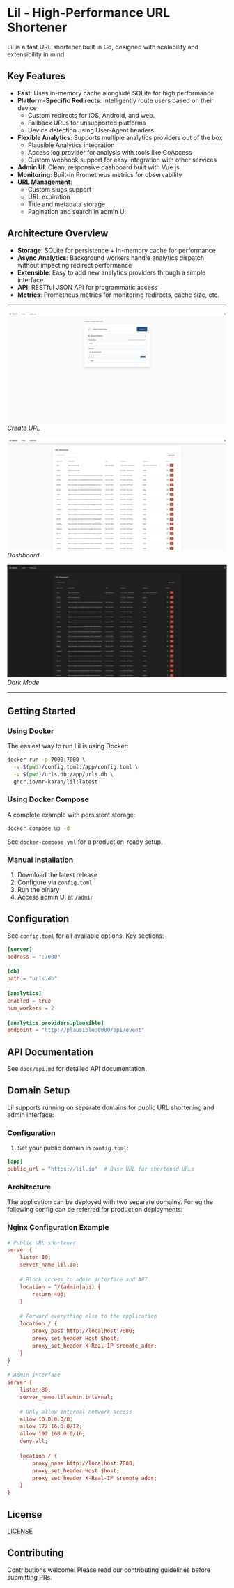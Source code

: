 # Lil - High-Performance URL Shortener

Lil is a fast URL shortener built in Go, designed with scalability and extensibility in mind.

## Key Features

- **Fast**: Uses in-memory cache alongside SQLite for high performance
- **Platform-Specific Redirects**: Intelligently route users based on their device
  - Custom redirects for iOS, Android, and web.
  - Fallback URLs for unsupported platforms
  - Device detection using User-Agent headers
- **Flexible Analytics**: Supports multiple analytics providers out of the box
  - Plausible Analytics integration
  - Access log provider for analysis with tools like GoAccess
  - Custom webhook support for easy integration with other services
- **Admin UI**: Clean, responsive dashboard built with Vue.js
- **Monitoring**: Built-in Prometheus metrics for observability
- **URL Management**:
  - Custom slugs support
  - URL expiration
  - Title and metadata storage
  - Pagination and search in admin UI

## Architecture Overview

- **Storage**: SQLite for persistence + In-memory cache for performance
- **Async Analytics**: Background workers handle analytics dispatch without impacting redirect performance
- **Extensible**: Easy to add new analytics providers through a simple interface
- **API**: RESTful JSON API for programmatic access
- **Metrics**: Prometheus metrics for monitoring redirects, cache size, etc.

---

![Dashboard](docs/screenshots/2.png)
*Create URL*

![Dashboard Light](docs/screenshots/3.png)
*Dashboard*

![Dashboard Dark](docs/screenshots/4.png)
*Dark Mode*

---

## Getting Started

### Using Docker

The easiest way to run Lil is using Docker:

```bash
docker run -p 7000:7000 \
  -v $(pwd)/config.toml:/app/config.toml \
  -v $(pwd)/urls.db:/app/urls.db \
  ghcr.io/mr-karan/lil:latest
```

### Using Docker Compose

A complete example with persistent storage:

```bash
docker compose up -d
```

See `docker-compose.yml` for a production-ready setup.

### Manual Installation

1. Download the latest release
2. Configure via `config.toml`
3. Run the binary
4. Access admin UI at `/admin`

## Configuration

See `config.toml` for all available options. Key sections:

```toml
[server]
address = ":7000"

[db]
path = "urls.db"

[analytics]
enabled = true
num_workers = 2

[analytics.providers.plausible]
endpoint = "http://plausible:8000/api/event"
```

## API Documentation

See `docs/api.md` for detailed API documentation.

## Domain Setup

Lil supports running on separate domains for public URL shortening and admin interface:

### Configuration

1. Set your public domain in `config.toml`:
```toml
[app]
public_url = "https://lil.io"  # Base URL for shortened URLs
```

### Architecture

The application can be deployed with two separate domains. For eg the following config can be referred for production deployments:

### Nginx Configuration Example

```ini
# Public URL shortener
server {
    listen 80;
    server_name lil.io;

    # Block access to admin interface and API
    location ~ ^/(admin|api) {
        return 403;
    }

    # Forward everything else to the application
    location / {
        proxy_pass http://localhost:7000;
        proxy_set_header Host $host;
        proxy_set_header X-Real-IP $remote_addr;
    }
}

# Admin interface
server {
    listen 80;
    server_name liladmin.internal;

    # Only allow internal network access
    allow 10.0.0.0/8;
    allow 172.16.0.0/12;
    allow 192.168.0.0/16;
    deny all;

    location / {
        proxy_pass http://localhost:7000;
        proxy_set_header Host $host;
        proxy_set_header X-Real-IP $remote_addr;
    }
}
```

## License

[LICENSE](./LICENSE)

## Contributing

Contributions welcome! Please read our contributing guidelines before submitting PRs.
